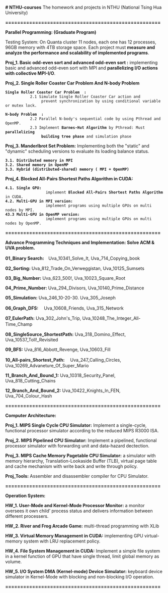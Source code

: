 <b># NTHU-courses</b>
The homework and projects in NTHU (National Tsing Hua University)

<b>====================================================</b></p>
<b>Parallel Programming: (Graduate Program)</b>

Testing System: On Quanta cluster 11 nodes, each one has 12 processes, 96GB memory with 4TB storage space.
Each project must <b>measure and analyze the performance and scalability of implemented programs</b>.

<b>Proj_1. Basic odd-even sort and advanced odd-even sort :</b> implementing basic and advanced odd-even sort with MPI and <b>parallelizing I/O actions with collective MPI-I/O</b>.

<b>Proj_2. Single Roller Coaster Car Problem And N-body Problem</b></p>
<pre>
<code><b>Single Roller Coaster Car Problem  :</b>
           2.1 Simulate Single Roller Coaster Car action and 
                prevent synchronization by using conditional variable or mutex lock.
           
<b>N-body Problem  :</b>        
           2.2 Parallel N-body's sequential code by using Pthread and OpenMP.
           2.3 Implement <b>Barnes-Hut Algorithm</b> by Pthread: Must <b>parallelizing
                building tree phase</b> and simulation phase 
</code></pre>
<b>Proj_3. Manderlbrot Set Problem:</b> Implementing both the "static" and "dynamic" scheduling versions to evaluate its loading balance status.</p>
<pre>
<code><b>3.1. Distributed memory in MPI</b>
<b>3.2. Shared memory in OpenMP</b>
<b>3.3. Hybrid (distributed-shared) memory ( MPI + OpenMP)</b>
</code></pre>


<b>Proj_4. Blocked All-Pairs Shortest Paths Algorithm in CUDA:</b></p>
<pre>
<code><b>4.1. Single GPU:</b> 
                  implement <b>Blocked All-Pairs Shortest Paths Algorithm</b> in CUDA.
<b>4.2. Multi-GPU in MPI version:</b> 
                  implement programs using multiple GPUs on multi nodes by MPI.
<b>43.3 Multi-GPU in OpenMP version:</b>
                  implement programs using multiple GPUs on multi nodes by OpenMP.
</code></pre>  
<b>====================================================</b></p>
<b>Advance Programming Techniques and Implementation: Solve ACM & UVA problem.</b>

<b>01_Binary Search:</b>　Uva_10341_Solve_It, Uva_714_Copying_book

<b>02_Sorting:</b>        Uva_812_Trade_On_Verweggistan,   Uva_10125_Sumsets

<b>03_Big_Number:</b>     Uva_623_500!, Uva_10023_Square_Root 

<b>04_Prime_Number:</b>   Uva_294_Divisors, Uva_10140_Prime_Distance

<b>05_Simulation:</b>     Uva_246_10-20-30. Uva_305_Joseph

<b>06_Graph_DFS:</b>　    Uva_10608_Friends, Uva_315_Network

<b>07_EulerPath:</b>      Uva_302_John's_Trip, Uva_10248_The_Integer_All-Time_Champ　

<b>08_SingleSource_ShortestPath:</b>   Uva_318_Domino_Effect,   Uva_10537_Toll!_Revisited

<b>09_BFS:</b>                         Uva_816_Abbott_Revenge,  Uva_10603_Fill

<b>10_All-pairs_Shortest_Path:</b>　   Uva_247_Calling_Circles, Uva_10269_Advaneture_Of_Super_Mario

<b>11_Branch_And_Bound_1:</b>          Uva_10318_Security_Panel, Uva_818_Cutting_Chains

<b>12_Branch_And_Bound_2:</b>          Uva_10422_Knights_In_FEN, Uva_704_Colour_Hash

<b>====================================================</b></p>
<b>Computer Architecture:</b>

<b>Proj_1. MIPS Single Cycle CPU Simulator:</b> Implement a single-cycle, functional processor simulator according to the reduced MIPS R3000 ISA. 

<b>Proj_2. MIPS Pipelined CPU Simulator:</b> Implement a pipelined, functional processor simulator with forwarding unit and data-hazard dectection.

<b>Proj_3. MIPS Cache Memory Pagetable CPU Simulator:</b> a simulator with memory hierarchy, Translation-Lookaside Buffer (TLB), virtual page table and cache mechanism with write back and write through policy. 

<b>Proj_Tools:</b> Assembler and disassembler compiler for CPU Simulator.

<b>====================================================</b></p>
<b>Operation System:</b>

<b>HW_1. User-Mode and Kernel-Mode Processor Monitor:</b> a monitor oversees it own child’ process status and delivers information between different processers.

<b>HW_2. River and Frog Arcade Game:</b> multi-thread programming with XLib

<b>HW_3. Virtual Memory Management in CUDA:</b> implementing GPU virtual-memory system with LRU replacement policy.

<b>HW_4. File System Management in CUDA:</b> Implement a simple file system in a kernel function of GPU that have single thread, limit global memory as volume.

<b>HW_5. I/O System DMA (Kernel-mode) Device Simulator:</b> keyboard device simulator in Kernel-Mode with blocking and non-blocking I/O operation.

<b>====================================================</b></p>
